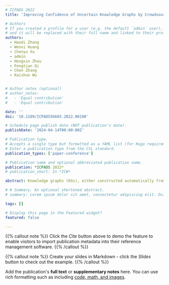 ```yaml
---
# ICPADS 2022
title: 'Improving Confidence of Uncertain Knowledge Graphs by Crowdsourcing with Limited Budget'

# Authors
# If you created a profile for a user (e.g. the default `admin` user), write the username (folder name) here
# and it will be replaced with their full name and linked to their profile.
authors: 
  - Haodi Zhang
  - Wenxi Huang
  - Chenyu Xu
  - admin
  - Hongxin Zhou
  - Fengtian Qi
  - Chen Zhang
  - Kaishun Wu


# Author notes (optional)
# author_notes:
#   - 'Equal contribution'
#   - 'Equal contribution'

date: ''
doi: '10.1109/ICPADS56603.2022.00108'

# Schedule page publish date (NOT publication's date).
publishDate: '2024-04-14T00:00:00Z'

# Publication type.
# Accepts a single type but formatted as a YAML list (for Hugo requirements).
# Enter a publication type from the CSL standard.
publication_types: ['paper-conference']

# Publication name and optional abbreviated publication name.
publication: *ICPADS 2022*
# publication_short: In *ICW*

abstract: Knowledge graphs (KGs), either constructed automatically from texts or collected manually from crowdsourcing workers, may contain uncertainty. The uncertainty may propagate into the knowledge graph embedding and downstream tasks, which is potentially harmful, especially for those confidencesensitive applications such as medical diagnostic suggestion. Crowdsourcing workers with domain knowledge can help improve the data quality of knowledge graphs, by knowledge checking. However, due to the large scale of knowledge graphs and the limitation of adequate crowdsourcing workers, it is unrealistic to check all triplets in a knowledge graph to improve the data quality. Therefore, in this paper, we propose a crowdsourcing framework that efficiently improves the confidence of knowledge graphs with limited budget. We instantiate the framework in the medical domain and conduct a series of experiments with realworld medical data. We deploy the framework for knowledge graph embedding UKGE and corresponding downstream tasks. The experimental results show that the proposed method efficiently improves the quality of the knowledge graphs, and hence improves the performance of probabilistic knowledge graph embedding in the downstream tasks.

# # Summary. An optional shortened abstract.
# summary: Lorem ipsum dolor sit amet, consectetur adipiscing elit. Duis posuere tellus ac convallis placerat. Proin tincidunt magna sed ex sollicitudin condimentum.

tags: []

# Display this page in the Featured widget?
featured: false

---
```


{{% callout note %}}
Click the _Cite_ button above to demo the feature to enable visitors to import publication metadata into their reference management software.
{{% /callout %}}

{{% callout note %}}
Create your slides in Markdown - click the _Slides_ button to check out the example.
{{% /callout %}}

Add the publication's **full text** or **supplementary notes** here. You can use rich formatting such as including [code, math, and images](https://docs.hugoblox.com/content/writing-markdown-latex/).
